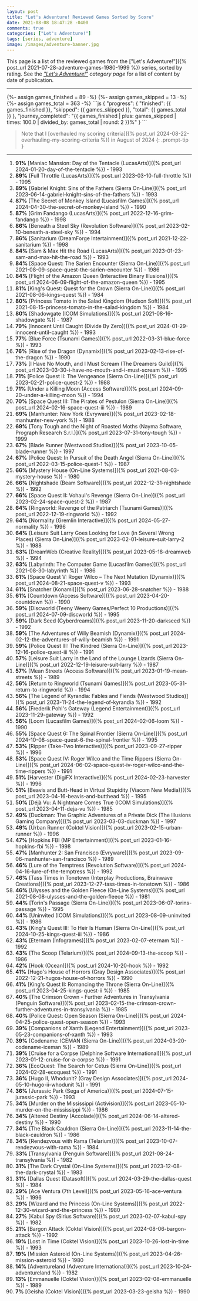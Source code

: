 ```yaml
---
layout: post
title: "Let's Adventure! Reviewed Games Sorted by Score"
date: 2021-08-08 18:47:28 -0400
comments: true
categories: ["Let's Adventure!"]
tags: [series, adventure]
image: /images/adventure-banner.jpg
---
```

This page is a list of the reviewed games from the ["Let's Adventure!"]({% post_url 2021-07-28-adventure-games-1980-1999 %}) series, sorted by rating. See the _["Let's Adventure!"](https://www.alexbevi.com/categories/let-s-adventure/) category page_ for a list of content by date of publication.

<hr>
{%- assign games_finished = 89  -%}
{%- assign games_skipped  = 13  -%}
{%- assign games_total    = 363 -%}
```js
{
  "progress": {
    "finished": {{ games_finished }},
     "skipped": {{ games_skipped }},
       "total": {{ games_total }}
  },
  "journey_completed": "{{ games_finished | plus: games_skipped | times: 100.0 | divided_by: games_total | round: 2 }}%"
}
```

> Note that I [overhauled my scoring criteria]({% post_url 2024-08-22-overhauling-my-scoring-criteria %}) in August of 2024
{: .prompt-tip }

<hr>

1. **91%** [Maniac Mansion: Day of the Tentacle (LucasArts)]({% post_url 2024-01-20-day-of-the-tentacle %}) - 1993
1. **89%** [Full Throttle (LucasArts)]({% post_url 2023-03-10-full-throttle %}) - 1995
1. **89%** [Gabriel Knight: Sins of the Fathers (Sierra On-Line)]({% post_url 2023-06-14-gabriel-knight-sins-of-the-fathers %}) - 1993
1. **87%** [The Secret of Monkey Island (Lucasfilm Games)]({% post_url 2024-04-30-the-secret-of-monkey-island %}) - 1990
1. **87%** [Grim Fandango (LucasArts)]({% post_url 2022-12-16-grim-fandango %}) - 1998
1. **86%** [Beneath a Steel Sky (Revolution Software)]({% post_url 2023-02-10-beneath-a-steel-sky %}) - 1994
1. **86%** [Sanitarium (DreamForge Intertainment)]({% post_url 2021-12-22-sanitarium %}) - 1998
1. **84%** [Sam & Max Hit the Road (LucasArts)]({% post_url 2023-01-23-sam-and-max-hit-the-road %}) - 1993
1. **84%** [Space Quest: The Sarien Encounter (Sierra On-Line)]({% post_url 2021-08-09-space-quest-the-sarien-encounter %}) - 1986
1. **84%** [Flight of the Amazon Queen (Interactive Binary Illusions)]({% post_url 2024-06-09-flight-of-the-amazon-queen %}) - 1995
1. **81%** [King's Quest: Quest for the Crown (Sierra On-Line)]({% post_url 2021-08-06-kings-quest %}) - 1984
1. **80%** [Princess Tomato in the Salad Kingdom (Hudson Soft)]({% post_url 2021-08-15-princess-tomato-in-the-salad-kingdom %}) - 1984
1. **80%** [Shadowgate (ICOM Simulations)]({% post_url 2021-08-16-shadowgate %}) - 1987
1. **79%** [Innocent Until Caught (Divide By Zero)]({% post_url 2024-01-29-innocent-until-caught %}) - 1993
1. **77%** [Blue Force (Tsunami Games)]({% post_url 2022-03-31-blue-force %}) - 1993
1. **76%** [Rise of the Dragon (Dynamix)]({% post_url 2023-02-13-rise-of-the-dragon %}) - 1990
1. **73%** [I Have No Mouth, and I Must Scream (The Dreamers Guild)]({% post_url 2023-03-30-i-have-no-mouth-and-i-must-scream %}) - 1995
1. **71%** [Police Quest II: The Vengeance (Sierra On-Line)]({% post_url 2023-02-21-police-quest-2 %}) - 1988
1. **71%** [Under a Killing Moon (Access Software)]({% post_url 2024-09-20-under-a-killing-moon %}) - 1994
1. **70%** [Space Quest III: The Pirates of Pestulon (Sierra On-Line)]({% post_url 2024-02-16-space-quest-iii %}) - 1989
1. **69%** [Manhunter: New York (Evryware)]({% post_url 2023-02-18-manhunter-new-york %}) - 1988
1. **69%** [Tony Tough and the Night of Roasted Moths (Nayma Software, Prograph Research S.r.l.)]({% post_url 2023-07-31-tony-tough %}) - 1999
1. **67%** [Blade Runner (Westwood Studios)]({% post_url 2023-10-05-blade-runner %}) - 1997
1. **67%** [Police Quest: In Pursuit of the Death Angel (Sierra On-Line)]({% post_url 2022-03-15-police-quest-1 %}) - 1987
1. **66%** [Mystery House (On-Line Systems)]({% post_url 2021-08-03-mystery-house %}) - 1980
1. **66%** [Nightshade (Beam Software)]({% post_url 2022-12-31-nightshade %}) - 1992
1. **66%** [Space Quest II: Vohaul's Revenge (Sierra On-Line)]({% post_url 2023-02-24-space-quest-2 %}) - 1987
1. **64%** [Ringworld: Revenge of the Patriarch (Tsunami Games)]({% post_url 2022-12-19-ringworld %}) - 1992
1. **64%** [Normality (Gremlin Interactive)]({% post_url 2024-05-27-normality %}) - 1996
1. **64%** [Leisure Suit Larry Goes Looking for Love (in Several Wrong Places) (Sierra On-Line)]({% post_url 2023-02-01-leisure-suit-larry-2 %}) - 1988
1. **63%** [DreamWeb (Creative Reality)]({% post_url 2023-05-18-dreamweb %}) - 1994
1. **63%** [Labyrinth: The Computer Game (Lucasfilm Games)]({% post_url 2021-08-30-labyrinth %}) - 1986
1. **61%** [Space Quest V: Roger Wilco – The Next Mutation (Dynamix)]({% post_url 2024-08-21-space-quest-v %}) - 1993
1. **61%** [Snatcher (Konami)]({% post_url 2023-06-28-snatcher %}) - 1988
1. **61%** [Countdown (Access Software)]({% post_url 2023-04-20-countdown %}) - 1990
1. **59%** [Discworld (Teeny Weeny Games/Perfect 10 Productions)]({% post_url 2024-07-09-discworld %}) - 1995
1. **59%** [Dark Seed (Cyberdreams)]({% post_url 2023-11-20-darkseed %}) - 1992
1. **59%** [The Adventures of Willy Beamish (Dynamix)]({% post_url 2024-02-12-the-adventures-of-willy-beamish %}) - 1991
1. **59%** [Police Quest III: The Kindred (Sierra On-Line)]({% post_url 2023-12-16-police-quest-iii %}) - 1991
1. **57%** [Leisure Suit Larry in the Land of the Lounge Lizards (Sierra On-Line)]({% post_url 2022-12-19-leisure-suit-larry %}) - 1987
1. **57%** [Mean Streets (Access Software)]({% post_url 2023-01-19-mean-streets %}) - 1989
1. **56%** [Return to Ringworld (Tsunami Games)]({% post_url 2023-05-31-return-to-ringworld %}) - 1994
1. **56%** [The Legend of Kyrandia: Fables and Fiends (Westwood Studios)]({% post_url 2023-11-24-the-legend-of-kyrandia %}) - 1992
1. **56%** [Frederik Pohl's Gateway (Legend Entertainment)]({% post_url 2023-11-29-gateway %}) - 1992
1. **56%** [Loom (Lucasfilm Games)]({% post_url 2024-02-06-loom %}) - 1990
1. **55%** [Space Quest 6: The Spinal Frontier (Sierra On-Line)]({% post_url 2024-10-08-space-quest-6-the-spinal-frontier %}) - 1995
1. **53%** [Ripper (Take-Two Interactive)]({% post_url 2023-09-27-ripper %}) - 1996
1. **53%** [Space Quest IV: Roger Wilco and the Time Rippers (Sierra On-Line)]({% post_url 2024-06-02-space-quest-iv-roger-wilco-and-the-time-rippers %}) - 1991
1. **51%** [Harvester (DigiFX Interactive)]({% post_url 2024-02-23-harvester %}) - 1996
1. **51%** [Beavis and Butt-Head in Virtual Stupidity (Viacom New Media)]({% post_url 2023-04-16-beavis-and-butthead %}) - 1995
1. **50%** [Déjà Vu: A Nightmare Comes True (ICOM Simulations)]({% post_url 2023-04-11-deja-vu %}) - 1985
1. **49%** [Duckman: The Graphic Adventures of a Private Dick (The Illusions Gaming Company)]({% post_url 2023-03-03-duckman %}) - 1997
1. **49%** [Urban Runner (Coktel Vision)]({% post_url 2023-02-15-urban-runner %}) - 1996
1. **47%** [Hopkins FBI (MP Entertainment)]({% post_url 2023-01-16-hopkins-fbi %}) - 1998
1. **47%** [Manhunter 2: San Francisco (Evryware)]({% post_url 2023-09-06-manhunter-san-francisco %}) - 1989
1. **46%** [Lure of the Temptress (Revolution Software)]({% post_url 2024-04-16-lure-of-the-temptress %}) - 1992
1. **46%** [Tass Times in Tonetown (Interplay Productions, Brainwave Creations)]({% post_url 2023-12-27-tass-times-in-tonetown %}) - 1986
1. **46%** [Ulysses and the Golden Fleece (On-Line Systems)]({% post_url 2021-08-08-ulysses-and-the-golden-fleece %}) - 1981
1. **44%** [Torin's Passage (Sierra On-Line)]({% post_url 2023-06-07-torins-passage %}) - 1995
1. **44%** [Uninvited (ICOM Simulations)]({% post_url 2023-08-09-uninvited %}) - 1986
1. **43%** [King's Quest III: To Heir Is Human (Sierra On-Line)]({% post_url 2024-10-25-kings-quest-iii %}) - 1986
1. **43%** [Eternam (Infogrames)]({% post_url 2023-02-07-eternam %}) - 1992
1. **43%** [The Scoop (Telarium)]({% post_url 2024-09-13-the-scoop %}) - 1986
1. **42%** [Hook (Ocean)]({% post_url 2024-10-20-hook %}) - 1992
1. **41%** [Hugo's House of Horrors (Gray Design Associates)]({% post_url 2022-12-21-hugos-house-of-horrors %}) - 1990
1. **41%** [King's Quest II: Romancing the Throne (Sierra On-Line)]({% post_url 2023-04-25-kings-quest-ii %}) - 1985
1. **40%** [The Crimson Crown - Further Adventures in Transylvania (Penguin Software)]({% post_url 2023-02-15-the-crimson-crown-further-adventures-in-transylvania %}) - 1985
1. **40%** [Police Quest: Open Season (Sierra On-Line)]({% post_url 2024-04-25-police-quest-open-season %}) - 1993
1. **39%** [Companions of Xanth (Legend Entertainment)]({% post_url 2023-05-23-companions-of-xanth %}) - 1993
1. **39%** [Codename: ICEMAN (Sierra On-Line)]({% post_url 2024-03-20-codename-iceman %}) - 1989
1. **39%** [Cruise for a Corpse (Delphine Software International)]({% post_url 2023-01-12-cruise-for-a-corpse %}) - 1991
1. **36%** [EcoQuest: The Search for Cetus (Sierra On-Line)]({% post_url 2024-02-28-ecoquest %}) - 1991
1. **36%** [Hugo II, Whodunit? (Gray Design Associates)]({% post_url 2024-05-10-hugo-ii-whodunit %}) - 1991
1. **36%** [Jurassic Park (Sega of America)]({% post_url 2024-07-15-jurassic-park %}) - 1993
1. **34%** [Murder on the Mississippi (Activision)]({% post_url 2023-05-10-murder-on-the-mississippi %}) - 1986
1. **34%** [Altered Destiny (Accolade)]({% post_url 2024-06-14-altered-destiny %}) - 1990
1. **34%** [The Black Cauldron (Sierra On-Line)]({% post_url 2023-11-14-the-black-cauldron %}) - 1986
1. **34%** [Rendezvous with Rama (Telarium)]({% post_url 2023-10-07-rendezvous-with-rama %}) - 1984
1. **33%** [Transylvania (Penguin Software)]({% post_url 2021-08-24-transylvania %}) - 1982
1. **31%** [The Dark Crystal (On-Line Systems)]({% post_url 2023-12-08-the-dark-crystal %}) - 1983
1. **31%** [Dallas Quest (Datasoft)]({% post_url 2024-03-29-the-dallas-quest %}) - 1984
1. **29%** [Ace Ventura (7th Level)]({% post_url 2023-05-16-ace-ventura %}) - 1996
1. **29%** [Wizard and the Princess (On-Line Systems)]({% post_url 2022-12-30-wizard-and-the-princess %}) - 1980
1. **27%** [Kabul Spy (Sirius Software)]({% post_url 2023-02-07-kabul-spy %}) - 1982
1. **21%** [Bargon Attack (Coktel Vision)]({% post_url 2024-08-06-bargon-attack %}) - 1992
1. **19%** [Lost in Time (Coktel Vision)]({% post_url 2023-10-26-lost-in-time %}) - 1993
1. **19%** [Mission Asteroid (On-Line Systems)]({% post_url 2023-04-26-mission-asteroid %}) - 1980
1. **14%** [Adventureland (Adventure International)]({% post_url 2023-10-24-adventureland %}) - 1982
1. **13%** [Emmanuelle (Coktel Vision)]({% post_url 2023-02-08-emmanuelle %}) - 1989
1. **7%** [Geisha (Coktel Vision)]({% post_url 2023-03-23-geisha %}) - 1990
